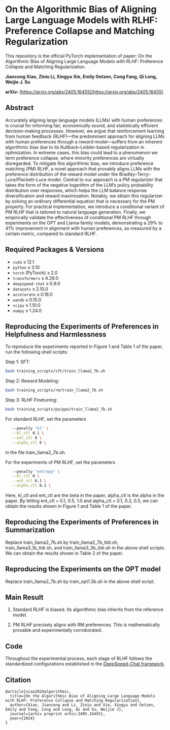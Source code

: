 # On the Algorithmic Bias of Aligning Large Language Models with RLHF: Preference Collapse and Matching Regularization

This repository is the official PyTorch implementation of paper: On the Algorithmic Bias of Aligning Large Language Models with RLHF: Preference Collapse and Matching Regularization.

**Jiancong Xiao, Ziniu Li, Xingyu Xie, Emily Getzen, Cong Fang, Qi Long, Weijie J. Su**

**arXiv:** [https://arxiv.org/abs/2405.16455](https://arxiv.org/abs/2405.16455) 

## Abstract

Accurately aligning large language models (LLMs) with human preferences is crucial for informing fair, economically sound, and statistically efficient decision-making processes. However, we argue that reinforcement learning from human feedback (RLHF)—the predominant approach for aligning LLMs with human preferences through a reward model—suffers from an inherent algorithmic bias due to its Kullback–Leibler-based regularization in optimization. In extreme cases, this bias could lead to a phenomenon we term preference collapse, where minority preferences are virtually disregarded. To mitigate this algorithmic bias, we introduce preference matching (PM) RLHF, a novel approach that provably aligns LLMs with the preference distribution of the reward model under the Bradley–Terry–Luce/Plackett–Luce model. Central to our approach is a PM regularizer that takes the form of the negative logarithm of the LLM’s policy probability distribution over responses, which helps the LLM balance response diversification and reward maximization. Notably, we obtain this regularizer by solving an ordinary differential equation that is necessary for the PM property. For practical implementation, we introduce a conditional variant of PM RLHF that is tailored to natural language generation. Finally, we empirically validate the effectiveness of conditional PM RLHF through experiments on the OPT and Llama‑family models, demonstrating a 29% to 41% improvement in alignment with human preferences, as measured by a certain metric, compared to standard RLHF.

## Required Packages & Versions

- `cuda` ≥ 12.1
- `python` ≥ 3.10  
- `torch` (PyTorch) ≥ 2.0  
- `transformers` ≥ 4.29.0  
- `deepspeed-chat` ≥ 0.9.0
- `datasets` ≥ 2.10.0
- `accelerate` ≥ 0.18.0
- `wandb` ≥ 0.15.0 
- `scipy` ≥ 1.10.0  
- `numpy` ≥ 1.24.0  


## Reproducing the Experiments of Preferences in Helpfulness and Harmlessness

To reproduce the experiments reported in Figure 1 and Table 1 of the paper, run the following shell scripts:

Step 1: SFT:

```bash
bash training_scripts/sft/train_llama2_7b.sh
```

Step 2: Reward Modeling:

```bash
bash training_scripts/rm/train_llama2_7b.sh
```

Step 3: RLHF Finetuning:

```bash
bash training_scripts/po/ppo/train_llama2_7b.sh
```

For standard RLHF, set the parameters 

```bash
   --penalty "kl" \
   --kl_ctl 0.1 \
   --ent_ctl 0 \
   --alpha_ctl 0 \
```

in the file train_llama2_7b.sh.

For the experiments of PM RLHF, set the parameters 

```bash
   --penalty "entropy" \
   --kl_ctl 0 \
   --ent_ctl 0.1 \
   --alpha_ctl 0.1 \
```

Here, kl_ctl and ent_ctl are the beta in the paper, alpha_ctl is the alpha in the paper. By letting ent_ctl = 0.1, 0.5, 1.0 and alpha_ctl = 0.1, 0.3, 0.5, we can obtain the results shown in Figure 1 and Table 1 of the paper.

## Reproducing the Experiments of Preferences in Summarization

Replace train_llama2_7b.sh by train_llama2_7b_tldr.sh, train_llama3_1b_tldr.sh, and train_llama3_3b_tldr.sh in the above shell scripts. We can obtain the results shown in Table 2 of the paper.

## Reproducing the Experiments on the OPT model

Replace train_llama2_7b.sh by train_opt1.3b.sh in the above shell script.

## Main Result
1. Standard RLHF is biased. Its algorithmic bias inherits from the reference model.

2. PM RLHF precisely aligns with RM preferences. This is mathematically provable and experimentally corroborated.

## Code

Throughout the experimental process, each stage of RLHF follows the standardized configurations established in the [DeepSpeed-Chat framework](https://github.com/microsoft/DeepSpeed).

## Citation
```
@article{xiao2024algorithmic,
  title={On the Algorithmic Bias of Aligning Large Language Models with RLHF: Preference Collapse and Matching Regularization},
  author={Xiao, Jiancong and Li, Ziniu and Xie, Xingyu and Getzen, Emily and Fang, Cong and Long, Qi and Su, Weijie J},
  journal={arXiv preprint arXiv:2405.16455},
  year={2024}
}
```
